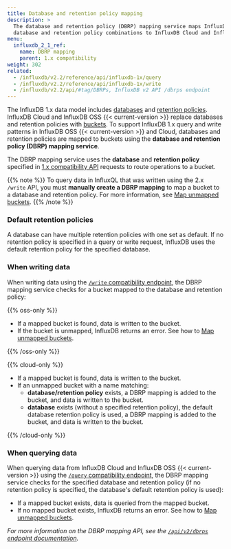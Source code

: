 ```yaml
---
title: Database and retention policy mapping
description: >
  The database and retention policy (DBRP) mapping service maps InfluxDB 1.x
  database and retention policy combinations to InfluxDB Cloud and InfluxDB OSS 2.x buckets.
menu:
  influxdb_2_1_ref:
    name: DBRP mapping
    parent: 1.x compatibility
weight: 302
related:
  - /influxdb/v2.2/reference/api/influxdb-1x/query
  - /influxdb/v2.2/reference/api/influxdb-1x/write
  - /influxdb/v2.2/api/#tag/DBRPs, InfluxDB v2 API /dbrps endpoint
---
```


The InfluxDB 1.x data model includes [databases](/influxdb/v1.8/concepts/glossary/#database)
and [retention policies](/influxdb/v1.8/concepts/glossary/#retention-policy-rp).
InfluxDB Cloud and InfluxDB OSS {{< current-version >}} replace databases and retention policies with [buckets](/influxdb/v2.2/reference/glossary/#bucket).
To support InfluxDB 1.x query and write patterns in InfluxDB OSS {{< current-version >}} and Cloud, databases and retention
policies are mapped to buckets using the **database and retention policy (DBRP) mapping service**.

The DBRP mapping service uses the **database** and **retention policy** specified in
[1.x compatibility API](/influxdb/v2.2/reference/api/influxdb-1x/) requests to route operations to a bucket.

{{% note %}}
To query data in InfluxQL that was written using the 2.x `/write` API,
you must **manually create a DBRP mapping** to map a bucket to a database and retention policy.
For more information, see [Map unmapped buckets](/influxdb/v2.2/query-data/influxql/#map-unmapped-buckets).
{{% /note %}}

### Default retention policies

A database can have multiple retention policies with one set as default.
If no retention policy is specified in a query or write request, InfluxDB uses
the default retention policy for the specified database.

### When writing data

When writing data using the
[`/write` compatibility endpoint](/influxdb/v2.2/reference/api/influxdb-1x/write/),
the DBRP mapping service checks for a bucket mapped to the database and retention policy:

{{% oss-only %}}

- If a mapped bucket is found, data is written to the bucket.
- If the bucket is unmapped, InfluxDB returns an error.
  See how to [Map unmapped buckets](/influxdb/v2.2/query-data/influxql/#map-unmapped-buckets).

{{% /oss-only %}}

{{% cloud-only %}}

- If a mapped bucket is found, data is written to the bucket.
- If an unmapped bucket with a name matching:
    - **database/retention policy** exists, a DBRP mapping is added to the bucket,
      and data is written to the bucket.
    - **database** exists (without a specified retention policy), the default
      database retention policy is used, a DBRP mapping is added to the bucket,
      and data is written to the bucket.

{{% /cloud-only %}}

### When querying data

When querying data from InfluxDB Cloud and InfluxDB OSS {{< current-version >}} using the
[`/query` compatibility endpoint](/influxdb/v2.2/reference/api/influxdb-1x/query/),
the DBRP mapping service checks for the specified database and retention policy
(if no retention policy is specified, the database's default retention policy is used):

- If a mapped bucket exists, data is queried from the mapped bucket.
- If no mapped bucket exists, InfluxDB returns an error. See how to [Map unmapped buckets](/influxdb/v2.2/query-data/influxql/#map-unmapped-buckets).

_For more information on the DBRP mapping API, see the [`/api/v2/dbrps` endpoint documentation](/influxdb/v2.2/api/#tag/DBRPs)._
